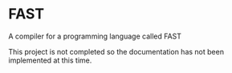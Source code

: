 # FAST
A compiler for a programming language called FAST

This project is not completed so the documentation has not been implemented at this time.
